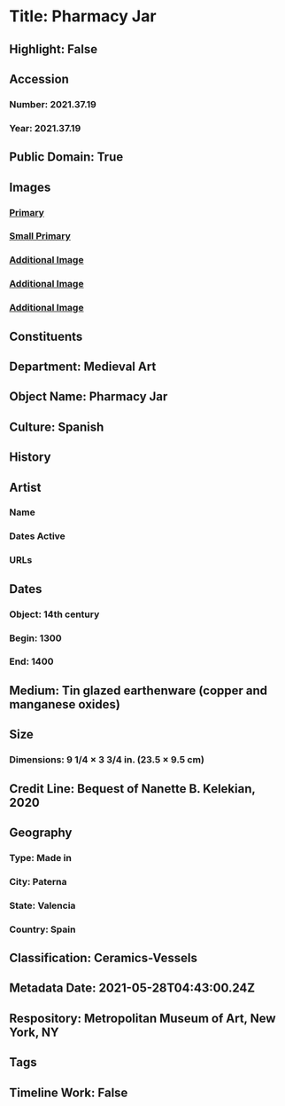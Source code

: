 # Title: Pharmacy Jar
## Highlight: False
## Accession
### Number: 2021.37.19
### Year: 2021.37.19
## Public Domain: True
## Images
### [Primary](https://images.metmuseum.org/CRDImages/md/original/kn323.jpg)
### [Small Primary](https://images.metmuseum.org/CRDImages/md/web-large/kn323.jpg)
### [Additional Image](https://images.metmuseum.org/CRDImages/md/original/kn323a.jpg)
### [Additional Image](https://images.metmuseum.org/CRDImages/md/original/kn323b.jpg)
### [Additional Image](https://images.metmuseum.org/CRDImages/md/original/kn323c.jpg)
## Constituents
## Department: Medieval Art
## Object Name: Pharmacy Jar
## Culture: Spanish
## History
## Artist
### Name
### Dates Active
### URLs
## Dates
### Object: 14th century
### Begin: 1300
### End: 1400
## Medium: Tin glazed earthenware (copper and manganese oxides)
## Size
### Dimensions: 9 1/4 × 3 3/4 in. (23.5 × 9.5 cm)
## Credit Line: Bequest of Nanette B. Kelekian, 2020
## Geography
### Type: Made in
### City: Paterna
### State: Valencia
### Country: Spain
## Classification: Ceramics-Vessels
## Metadata Date: 2021-05-28T04:43:00.24Z
## Respository: Metropolitan Museum of Art, New York, NY
## Tags
## Timeline Work: False